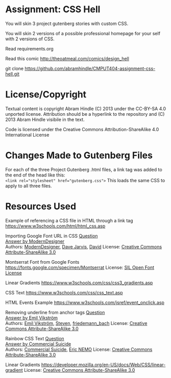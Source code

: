 Assignment: CSS Hell
====================

You will skin 3 project gutenberg stories with custom CSS.

You will skin 2 versions of a possible professional homepage for your
self with 2 versions of CSS.

Read requirements.org

Read this comic http://theoatmeal.com/comics/design_hell

git clone https://github.com/abramhindle/CMPUT404-assignment-css-hell.git

License/Copyright
=================

Textual content is copyright Abram Hindle (C) 2013 under the CC-BY-SA
4.0 unported license. Attribution should be a hyperlink to the
repository and (C) 2013 Abram Hindle visibile in the text.

Code is licensed under the Creative Commons Attribution-ShareAlike 4.0 International License

Changes Made to Gutenberg Files
===============================

For each of the three Project Gutenberg .html files, a link tag was added to the end of the head like this:  
```<link rel="stylesheet" href="gutenberg.css">```
This loads the same CSS to apply to all three files.

Resources Used
===============================

Example of referencing a CSS file in HTML through a link tag
https://www.w3schools.com/html/html_css.asp

Importing Google Font URL in CSS
[Question](https://stackoverflow.com/questions/14676613/how-to-import-google-web-font-in-css-file)  
[Answer by ModernDesigner](https://stackoverflow.com/a/14676665)  
Authors: [ModernDesigner](https://stackoverflow.com/users/1672778/moderndesigner), [Dave Jarvis](https://stackoverflow.com/users/59087/dave-jarvis), [David](https://stackoverflow.com/users/579049/david)
License: [Creative Commons Attribute-ShareAlike 3.0](https://creativecommons.org/licenses/by-sa/3.0/)  

Montserrat Font from Google Fonts
https://fonts.google.com/specimen/Montserrat
License: [SIL Open Font License](https://github.com/JulietaUla/Montserrat/blob/master/OFL.txt)

Linear Gradients
https://www.w3schools.com/css/css3_gradients.asp

CSS Text
https://www.w3schools.com/css/css_text.asp

HTML Events Example
https://www.w3schools.com/jsref/event_onclick.asp

Removing underline from anchor tags 
[Question](https://stackoverflow.com/questions/2041388/how-to-remove-the-underline-for-anchorslinks)  
[Answer by Emil Vikström](https://stackoverflow.com/a/2041404)  
Authors: [Emil Vikström](https://stackoverflow.com/users/238978/emil-vikstr%c3%b6m), [Steven](https://stackoverflow.com/users/202335/steven), [friedemann_bach](https://stackoverflow.com/users/4504050/friedemann-bach)
License: [Creative Commons Attribute-ShareAlike 3.0](https://creativecommons.org/licenses/by-sa/3.0/)  

Rainbow CSS Text
[Question](https://stackoverflow.com/questions/40557461/rainbow-gradient-on-text-in-css)  
[Answer by Commercial Suicide](https://stackoverflow.com/a/40557564)  
Authors: [Commercial Suicide](https://stackoverflow.com/users/6053654/commercial-suicide), [Eric NEMO](https://stackoverflow.com/users/5762965/eric-nemo)
License: [Creative Commons Attribute-ShareAlike 3.0](https://creativecommons.org/licenses/by-sa/3.0/)  

Linear Gradients
https://developer.mozilla.org/en-US/docs/Web/CSS/linear-gradient
License: [Creative Commons Attribute-ShareAlike 3.0](https://creativecommons.org/licenses/by-sa/3.0/) 